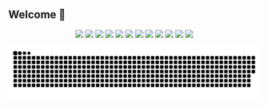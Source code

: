###
<h2>Welcome 👋</h2>
<div align="center"> 
  <img width=6% src="https://cdn.jsdelivr.net/gh/devicons/devicon/icons/nodejs/nodejs-original-wordmark.svg" />
  <img width=6% src="https://cdn.jsdelivr.net/gh/devicons/devicon/icons/html5/html5-plain-wordmark.svg" />
  <img width=6% src="https://cdn.jsdelivr.net/gh/devicons/devicon/icons/css3/css3-plain-wordmark.svg" />
  <img width=6% src="https://cdn.jsdelivr.net/gh/devicons/devicon/icons/javascript/javascript-original.svg" />
  <img width=6% src="https://cdn.jsdelivr.net/gh/devicons/devicon/icons/react/react-original.svg" />
  <img width=6% src="https://cdn.jsdelivr.net/gh/devicons/devicon/icons/redux/redux-original.svg" />
  <img width=6% src="https://cdn.jsdelivr.net/gh/devicons/devicon/icons/python/python-original-wordmark.svg" />
  <img width=6% src="https://cdn.jsdelivr.net/gh/devicons/devicon/icons/vscode/vscode-original.svg" />
  <img width=6%  src="https://cdn.jsdelivr.net/gh/devicons/devicon/icons/mysql/mysql-original.svg" />
  <img width=6% src="https://cdn.jsdelivr.net/gh/devicons/devicon/icons/mongodb/mongodb-original-wordmark.svg" />
  <img width=6% src="https://cdn.jsdelivr.net/gh/devicons/devicon/icons/git/git-original.svg" />
  <img width=6% src="https://cdn.jsdelivr.net/gh/devicons/devicon/icons/linux/linux-original.svg" />


</div>
 
  ![Snake animation](https://github.com/olucaslevi/olucaslevi/blob/output/github-contribution-grid-snake.svg)
 
